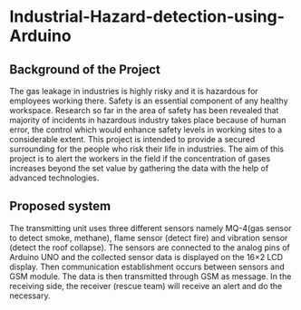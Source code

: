 # Industrial-Hazard-detection-using-Arduino

## Background of the Project
  The gas leakage in industries is highly risky and it is hazardous for employees working there. Safety is an essential component of any healthy workspace. Research so far in the area of safety has been revealed that majority of incidents in hazardous industry takes place because of human error, the control which would enhance safety levels in working sites to a considerable extent. This project is intended to provide a secured surrounding for the people who risk their life in industries. The aim of this project is to alert the workers in the field if the concentration of gases increases beyond the set value by gathering the data with the help of advanced technologies.

## Proposed system
  The transmitting unit uses three different sensors namely MQ-4(gas sensor to detect smoke, methane), flame sensor (detect fire) and vibration sensor (detect the roof collapse). The sensors are connected to the analog pins of Arduino UNO and the collected sensor data is displayed on the 16×2 LCD display. Then communication establishment occurs between sensors and GSM module. The data is then transmitted through GSM as message. In the receiving side, the receiver (rescue team) will receive an alert and do the necessary.

